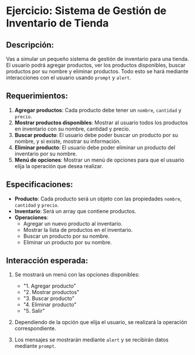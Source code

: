 # Ejercicio: Sistema de Gestión de Inventario de Tienda

## Descripción:

Vas a simular un pequeño sistema de gestión de inventario para una tienda. El usuario podrá agregar productos, ver los productos disponibles, buscar productos por su nombre y eliminar productos. Todo esto se hará mediante interacciones con el usuario usando `prompt` y `alert`.

## Requerimientos:

1. **Agregar productos**: Cada producto debe tener un `nombre`, `cantidad` y `precio`.
2. **Mostrar productos disponibles**: Mostrar al usuario todos los productos en inventario con su nombre, cantidad y precio.
3. **Buscar producto**: El usuario debe poder buscar un producto por su nombre, y si existe, mostrar su información.
4. **Eliminar producto**: El usuario debe poder eliminar un producto del inventario por su nombre.
5. **Menú de opciones**: Mostrar un menú de opciones para que el usuario elija la operación que desea realizar.

## Especificaciones:

- **Producto**: Cada producto será un objeto con las propiedades `nombre`, `cantidad` y `precio`.
- **Inventario**: Será un array que contiene productos.
- **Operaciones**:
  - Agregar un nuevo producto al inventario.
  - Mostrar la lista de productos en el inventario.
  - Buscar un producto por su nombre.
  - Eliminar un producto por su nombre.

## Interacción esperada:

1. Se mostrará un menú con las opciones disponibles:
   - "1. Agregar producto"
   - "2. Mostrar productos"
   - "3. Buscar producto"
   - "4. Eliminar producto"
   - "5. Salir"
2. Dependiendo de la opción que elija el usuario, se realizará la operación correspondiente.

3. Los mensajes se mostrarán mediante `alert` y se recibirán datos mediante `prompt`.
